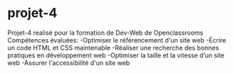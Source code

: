 # projet-4
 Projet-4 realisé pour la formation de Dev-Web de Openclassrooms
Compétences évaluées:
-Optimiser le référencement d'un site web
-Écrire un code HTML et CSS maintenable
-Réaliser une recherche des bonnes pratiques en développement web
-Optimiser la taille et la vitesse d’un site web
-Assurer l'accessibilité d'un site web
